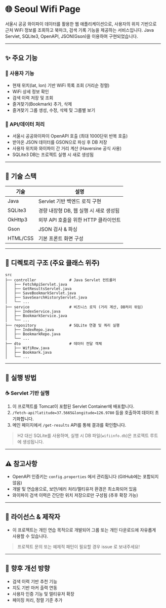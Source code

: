 # 🌐 Seoul Wifi Page

서울시 공공 와이파이 데이터를 활용한 웹 애플리케이션으로, 사용자의 위치 기반으로 근처 WiFi 정보를 조회하고 북마크, 검색 기록 기능을 제공하는 서비스입니다. Java Servlet, SQLite3, OpenAPI, JSON(Gson)을 이용하여 구현되었습니다.

---

## ✨ 주요 기능

### 👤 사용자 기능
- 현재 위치(lat, lon) 기반 WiFi 목록 조회 (거리순 정렬)
- WiFi 상세 정보 확인
- 검색 이력 저장 및 조회
- 즐겨찾기(Bookmark) 추가, 삭제
- 즐겨찾기 그룹 생성, 수정, 삭제 및 그룹별 보기

### 🚀 API/데이터 처리
- 서울시 공공와이파이 OpenAPI 호출 (최대 1000단위 반복 호출)
- 받아온 JSON 데이터를 GSON으로 파싱 후 DB 저장
- 사용자 위치와 와이파이 간 거리 계산 (Haversine 공식 사용)
- SQLite3 DB는 프로젝트 실행 시 새로 생성됨

---

## 🔧 기술 스택

| 기술         | 설명                                      |
|--------------|-------------------------------------------|
| Java         | Servlet 기반 백엔드 로직 구현             |
| SQLite3      | 경량 내장형 DB, 웹 실행 시 새로 생성됨   |
| OkHttp3      | 외부 API 호출을 위한 HTTP 클라이언트     |
| Gson         | JSON 검사 & 파싱                     |
| HTML/CSS     | 기본 프론트 화면 구성                     |

---

## 📂 디렉토리 구조 (주요 클래스 위주)

```
src
├── controller               # Java Servlet 컨트롤러
│   ├── FetchApiServlet.java
│   ├── GetResultsServlet.java
│   ├── SaveBookmarkServlet.java
│   ├── SaveSearchHistoryServlet.java
│   └── ...
├── service                  # 비즈니스 로직 (거리 계산, DB처리 위임)
│   ├── IndexService.java
│   ├── BookmarkService.java
│   └── ...
├── repository               # SQLite 연결 및 쿼리 실행
│   ├── IndexRepo.java
│   ├── BookmarkRepo.java
│   └── ...
├── dto                      # 데이터 전달 객체
│   ├── WifiRow.java
│   ├── Bookmark.java
│   └── ...
```

---

## 🔎 실행 방법

### ☕ Servlet 기반 실행
1. 이 프로젝트를 Tomcat이 포함된 Servlet Container에 배포합니다.
2. `/fetch-api?latitude=37.5665&longitude=126.9780` 등을 호출하여 데이터 초기화합니다.
3. 메인 페이지에서 `/get-results` API를 통해 결과를 확인합니다.

> H2 대신 SQLite를 사용하며, 실행 시 DB 파일(`wifiinfo.db`)은 프로젝트 루트에 생성됩니다.

---

## ⚠️ 참고사항
- OpenAPI 인증키는 `config.properties` 에서 관리됩니다 (GitHub에는 포함되지 않음)
- 개발 및 연습용으로, 보안/에러 처리/멀티유저 환경은 최소화되어 있음
- 와이파이 검색 이력은 간단한 위치 저장으로만 구성됨 (추후 확장 가능)

---

## 📄 라이선스 & 제작자
- 이 프로젝트는 개인 연습 목적으로 개발되어 그룹 또는 개인 다운로드에 자유롭게 사용할 수 있습니다.

> 프로젝트 문의 또는 예제적 패턴이 필요할 경우 issue 로 보내주세요!

---

## 🚀 향후 개선 방향
- 검색 이력 기반 추천 기능
- 지도 기반 마커 출력 연동
- 사용자 인증 기능 및 멀티유저 확장
- 페이징 처리, 정렬 기준 추가

